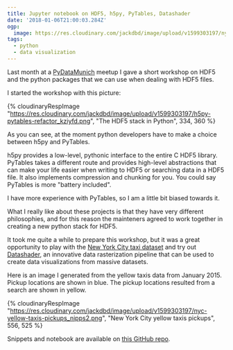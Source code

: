 ```yaml
---
title: Jupyter notebook on HDF5, h5py, PyTables, Datashader
date: '2018-01-06T21:00:03.284Z'
ogp:
  image: https://res.cloudinary.com/jackdbd/image/upload/v1599303197/nyc-yellow-taxis-pickups_nipps2.png
tags:
  - python
  - data visualization
---
```


Last month at a [PyDataMunich](https://www.meetup.com/it-IT/PyData-Munchen/) meetup I gave a short workshop on HDF5 and the python packages that we can use when dealing with HDF5 files.

I started the workshop with this picture:

{% cloudinaryRespImage
"https://res.cloudinary.com/jackdbd/image/upload/v1599303197/h5py-pytables-refactor_kziyfd.png",
"The HDF5 stack in Python",
334, 360 %}

As you can see, at the moment python developers have to make a choice between h5py and PyTables.

h5py provides a low-level, pythonic interface to the entire C HDF5 library. PyTables takes a different route and provides high-level abstractions that can make your life easier when writing to HDF5 or searching data in a HDF5 file. It also implements compression and chunking for you. You could say PyTables is more "battery included".

I have more experience with PyTables, so I am a little bit biased towards it.

What I really like about these projects is that they have very different philosophies, and for this reason the mainteners agreed to work together in creating a new python stack for HDF5.

It took me quite a while to prepare this workshop, but it was a great opportunity to play with the [New York City taxi dataset](http://www.nyc.gov/html/tlc/html/about/trip_record_data.shtml) and try out [Datashader](https://github.com/bokeh/datashader), an innovative data rasterization pipeline that can be used to create data visualizations from massive datasets.

Here is an image I generated from the yellow taxis data from January 2015. Pickup locations are shown in blue. The pickup locations resulted from a search are shown in yellow.

{% cloudinaryRespImage
"https://res.cloudinary.com/jackdbd/image/upload/v1599303197/nyc-yellow-taxis-pickups_nipps2.png",
"New York City yellow taxis pickups",
556, 525 %}

Snippets and notebook are available on [this GitHub repo](https://github.com/jackdbd/hdf5-pydata-munich).
